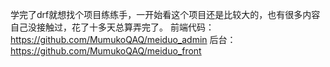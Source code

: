 学完了drf就想找个项目练练手，一开始看这个项目还是比较大的，也有很多内容自己没接触过，花了十多天总算弄完了。
前端代码：https://github.com/MumukoQAQ/meiduo_admin
后台：https://github.com/MumukoQAQ/meiduo_front
